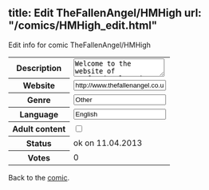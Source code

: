 title: Edit TheFallenAngel/HMHigh
url: "/comics/HMHigh_edit.html"
---
Edit info for comic TheFallenAngel/HMHigh

<form name="comic" action="http://gaepostmail.appengine.com/comic" name="post">
<table class="comicinfo">
<tr>
<th>Description</th><td><textarea name="description">Welcome to the website of professional artist and illustrator, Angel Smith and of Fallen Angel Media Ltd; An independent art, design &amp; publishing house and event management company based in Bristol, England</textarea></td>
</tr>
<tr>
<th>Website</th><td><input type="text" name="url" value="http://www.thefallenangel.co.uk/hmhigh/"/></td>
</tr>
<tr>
<th>Genre</th><td><input type="text" name="genre" value="Other"/></td>
</tr>
<tr>
<th>Language</th><td><input type="text" name="language" value="English"/></td>
</tr>
<tr>
<th>Adult content</th><td><input type="checkbox" name="adult" value="adult" /></td>
</tr>
<tr>
<th>Status</th><td>ok on 11.04.2013</td>
</tr>
<tr>
<th>Votes</th><td>0</div></td>
</tr>
</table>
</form>

Back to the [comic](/comics/HMHigh.html).
